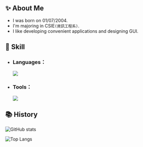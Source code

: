 ## ✨ About Me
- I was born on 01/07/2004.
- I'm majoring in CSIE`(資訊工程系)`.
- I like developing convenient applications and designing GUI.

## 🌱 Skill
- <h3>Languages：</h3>
  <p align="left">
    <a href="https://skillicons.dev">
      <img src="https://skillicons.dev/icons?i=c,cs,cpp,py,java,kotlin,js,html,css,mysql,sqlite"/>
    </a>
  </p>
- <h3>Tools：</h3>
  <p align="left">
    <a href="https://skillicons.dev">
      <img src="https://skillicons.dev/icons?i=anaconda,androidstudio,arduino,figma,firebase,visualstudio,vscode"/>
    </a>
  </p>
  
  
## 📚 History
![GitHub stats](https://github-readme-stats.vercel.app/api?username=RayLonscholar&count_private=true&show_icons=true&theme=tokyonight)

![Top Langs](https://github-readme-stats.vercel.app/api/top-langs/?username=RayLonscholar&layout=compact&theme=tokyonight)
